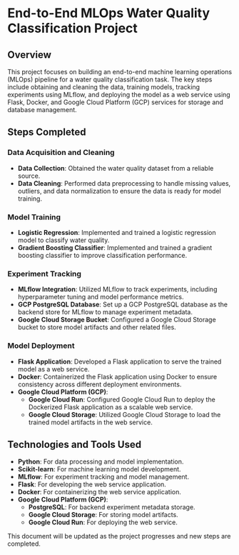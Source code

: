 # End-to-End MLOps Water Quality Classification Project

## Overview
This project focuses on building an end-to-end machine learning operations (MLOps) pipeline for a water quality classification task. The key steps include obtaining and cleaning the data, training models, tracking experiments using MLflow, and deploying the model as a web service using Flask, Docker, and Google Cloud Platform (GCP) services for storage and database management.

## Steps Completed

### Data Acquisition and Cleaning
- **Data Collection**: Obtained the water quality dataset from a reliable source.
- **Data Cleaning**: Performed data preprocessing to handle missing values, outliers, and data normalization to ensure the data is ready for model training.

### Model Training
- **Logistic Regression**: Implemented and trained a logistic regression model to classify water quality.
- **Gradient Boosting Classifier**: Implemented and trained a gradient boosting classifier to improve classification performance.

### Experiment Tracking
- **MLflow Integration**: Utilized MLflow to track experiments, including hyperparameter tuning and model performance metrics.
- **GCP PostgreSQL Database**: Set up a GCP PostgreSQL database as the backend store for MLflow to manage experiment metadata.
- **Google Cloud Storage Bucket**: Configured a Google Cloud Storage bucket to store model artifacts and other related files.

### Model Deployment
- **Flask Application**: Developed a Flask application to serve the trained model as a web service.
- **Docker**: Containerized the Flask application using Docker to ensure consistency across different deployment environments.
- **Google Cloud Platform (GCP)**: 
  - **Google Cloud Run**: Configured Google Cloud Run to deploy the Dockerized Flask application as a scalable web service.
  - **Google Cloud Storage**: Utilized Google Cloud Storage to load the trained model artifacts in the web service.

## Technologies and Tools Used
- **Python**: For data processing and model implementation.
- **Scikit-learn**: For machine learning model development.
- **MLflow**: For experiment tracking and model management.
- **Flask**: For developing the web service application.
- **Docker**: For containerizing the web service application.
- **Google Cloud Platform (GCP)**: 
  - **PostgreSQL**: For backend experiment metadata storage.
  - **Google Cloud Storage**: For storing model artifacts.
  - **Google Cloud Run**: For deploying the web service.

This document will be updated as the project progresses and new steps are completed.